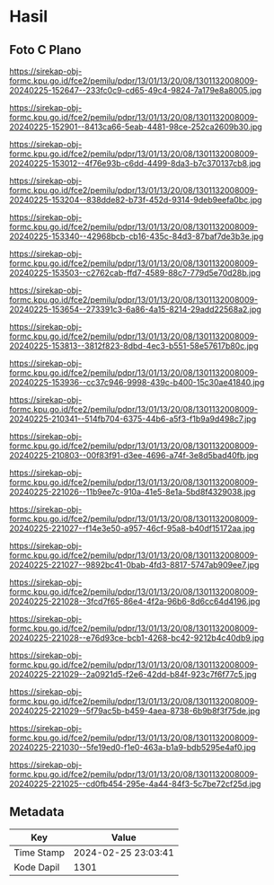 # Hasil

## Foto C Plano

https://sirekap-obj-formc.kpu.go.id/fce2/pemilu/pdpr/13/01/13/20/08/1301132008009-20240225-152647--233fc0c9-cd65-49c4-9824-7a179e8a8005.jpg

https://sirekap-obj-formc.kpu.go.id/fce2/pemilu/pdpr/13/01/13/20/08/1301132008009-20240225-152901--8413ca66-5eab-4481-98ce-252ca2609b30.jpg

https://sirekap-obj-formc.kpu.go.id/fce2/pemilu/pdpr/13/01/13/20/08/1301132008009-20240225-153012--4f76e93b-c6dd-4499-8da3-b7c370137cb8.jpg

https://sirekap-obj-formc.kpu.go.id/fce2/pemilu/pdpr/13/01/13/20/08/1301132008009-20240225-153204--838dde82-b73f-452d-9314-9deb9eefa0bc.jpg

https://sirekap-obj-formc.kpu.go.id/fce2/pemilu/pdpr/13/01/13/20/08/1301132008009-20240225-153340--42968bcb-cb16-435c-84d3-87baf7de3b3e.jpg

https://sirekap-obj-formc.kpu.go.id/fce2/pemilu/pdpr/13/01/13/20/08/1301132008009-20240225-153503--c2762cab-ffd7-4589-88c7-779d5e70d28b.jpg

https://sirekap-obj-formc.kpu.go.id/fce2/pemilu/pdpr/13/01/13/20/08/1301132008009-20240225-153654--273391c3-6a86-4a15-8214-29add22568a2.jpg

https://sirekap-obj-formc.kpu.go.id/fce2/pemilu/pdpr/13/01/13/20/08/1301132008009-20240225-153813--3812f823-8dbd-4ec3-b551-58e57617b80c.jpg

https://sirekap-obj-formc.kpu.go.id/fce2/pemilu/pdpr/13/01/13/20/08/1301132008009-20240225-153936--cc37c946-9998-439c-b400-15c30ae41840.jpg

https://sirekap-obj-formc.kpu.go.id/fce2/pemilu/pdpr/13/01/13/20/08/1301132008009-20240225-210341--514fb704-6375-44b6-a5f3-f1b9a9d498c7.jpg

https://sirekap-obj-formc.kpu.go.id/fce2/pemilu/pdpr/13/01/13/20/08/1301132008009-20240225-210803--00f83f91-d3ee-4696-a74f-3e8d5bad40fb.jpg

https://sirekap-obj-formc.kpu.go.id/fce2/pemilu/pdpr/13/01/13/20/08/1301132008009-20240225-221026--11b9ee7c-910a-41e5-8e1a-5bd8f4329038.jpg

https://sirekap-obj-formc.kpu.go.id/fce2/pemilu/pdpr/13/01/13/20/08/1301132008009-20240225-221027--f14e3e50-a957-46cf-95a8-b40df15172aa.jpg

https://sirekap-obj-formc.kpu.go.id/fce2/pemilu/pdpr/13/01/13/20/08/1301132008009-20240225-221027--9892bc41-0bab-4fd3-8817-5747ab909ee7.jpg

https://sirekap-obj-formc.kpu.go.id/fce2/pemilu/pdpr/13/01/13/20/08/1301132008009-20240225-221028--3fcd7f65-86e4-4f2a-96b6-8d6cc64d4196.jpg

https://sirekap-obj-formc.kpu.go.id/fce2/pemilu/pdpr/13/01/13/20/08/1301132008009-20240225-221028--e76d93ce-bcb1-4268-bc42-9212b4c40db9.jpg

https://sirekap-obj-formc.kpu.go.id/fce2/pemilu/pdpr/13/01/13/20/08/1301132008009-20240225-221029--2a0921d5-f2e6-42dd-b84f-923c7f6f77c5.jpg

https://sirekap-obj-formc.kpu.go.id/fce2/pemilu/pdpr/13/01/13/20/08/1301132008009-20240225-221029--5f79ac5b-b459-4aea-8738-6b9b8f3f75de.jpg

https://sirekap-obj-formc.kpu.go.id/fce2/pemilu/pdpr/13/01/13/20/08/1301132008009-20240225-221030--5fe19ed0-f1e0-463a-b1a9-bdb5295e4af0.jpg

https://sirekap-obj-formc.kpu.go.id/fce2/pemilu/pdpr/13/01/13/20/08/1301132008009-20240225-221025--cd0fb454-295e-4a44-84f3-5c7be72cf25d.jpg


## Metadata

| Key        | Value               |
| ---------- | ------------------- |
| Time Stamp | 2024-02-25 23:03:41 |
| Kode Dapil | 1301                |



